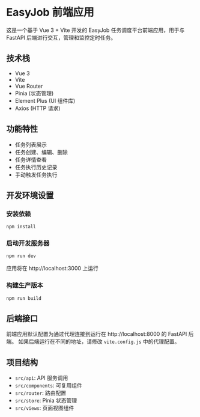 # EasyJob 前端应用

这是一个基于 Vue 3 + Vite 开发的 EasyJob 任务调度平台前端应用，用于与 FastAPI 后端进行交互，管理和监控定时任务。

## 技术栈

- Vue 3
- Vite
- Vue Router
- Pinia (状态管理)
- Element Plus (UI 组件库)
- Axios (HTTP 请求)

## 功能特性

- 任务列表展示
- 任务创建、编辑、删除
- 任务详情查看
- 任务执行历史记录
- 手动触发任务执行

## 开发环境设置

### 安装依赖

```bash
npm install
```

### 启动开发服务器

```bash
npm run dev
```

应用将在 http://localhost:3000 上运行

### 构建生产版本

```bash
npm run build
```

## 后端接口

前端应用默认配置为通过代理连接到运行在 http://localhost:8000 的 FastAPI 后端。
如果后端运行在不同的地址，请修改 `vite.config.js` 中的代理配置。

## 项目结构

- `src/api`: API 服务调用
- `src/components`: 可复用组件
- `src/router`: 路由配置
- `src/store`: Pinia 状态管理
- `src/views`: 页面视图组件
